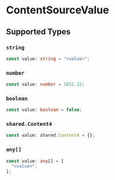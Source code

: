 # ContentSourceValue


## Supported Types

### `string`

```typescript
const value: string = "<value>";
```

### `number`

```typescript
const value: number = 1852.32;
```

### `boolean`

```typescript
const value: boolean = false;
```

### `shared.Content4`

```typescript
const value: shared.Content4 = {};
```

### `any[]`

```typescript
const value: any[] = [
  "<value>",
];
```


